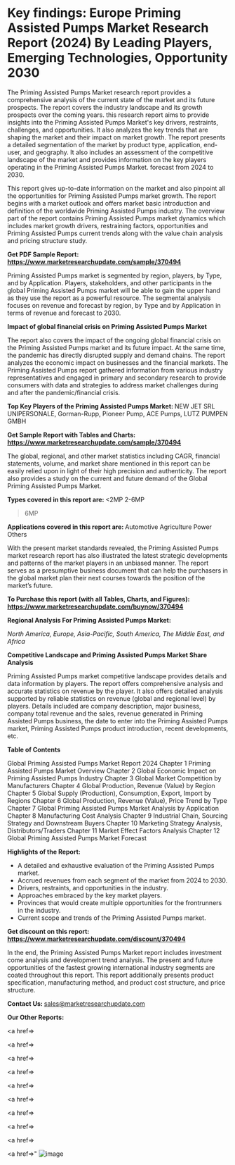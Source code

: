 # Key findings: Europe Priming Assisted Pumps Market Research Report (2024) By Leading Players, Emerging Technologies, Opportunity 2030

The Priming Assisted Pumps Market research report provides a comprehensive analysis of the current state of the market and its future prospects. The report covers the industry landscape and its growth prospects over the coming years. this research report aims to provide insights into the Priming Assisted Pumps Market's key drivers, restraints, challenges, and opportunities. It also analyzes the key trends that are shaping the market and their impact on market growth. The report presents a detailed segmentation of the market by product type, application, end-user, and geography. It also includes an assessment of the competitive landscape of the market and provides information on the key players operating in the Priming Assisted Pumps Market. forecast from 2024 to 2030.

This report gives up-to-date information on the market and also pinpoint all the opportunities for Priming Assisted Pumps market growth. The report begins with a market outlook and offers market basic introduction and definition of the worldwide Priming Assisted Pumps industry. The overview part of the report contains Priming Assisted Pumps market dynamics which includes market growth drivers, restraining factors, opportunities and Priming Assisted Pumps current trends along with the value chain analysis and pricing structure study.

<strong><b>Get PDF Sample Report: <a href=https://www.marketresearchupdate.com/sample/370494>https://www.marketresearchupdate.com/sample/370494</a></b></strong>

Priming Assisted Pumps market is segmented by region, players, by Type, and by Application. Players, stakeholders, and other participants in the global Priming Assisted Pumps market will be able to gain the upper hand as they use the report as a powerful resource. The segmental analysis focuses on revenue and forecast by region, by Type and by Application in terms of revenue and forecast to 2030.

<strong><b>Impact of global financial crisis on Priming Assisted Pumps Market</b></strong>

The report also covers the impact of the ongoing global financial crisis on the Priming Assisted Pumps market and its future impact. At the same time, the pandemic has directly disrupted supply and demand chains. The report analyzes the economic impact on businesses and the financial markets. The Priming Assisted Pumps report gathered information from various industry representatives and engaged in primary and secondary research to provide consumers with data and strategies to address market challenges during and after the pandemic/financial crisis.

<strong><b>Top Key Players of the Priming Assisted Pumps Market:
</b></strong>NEW JET SRL UNIPERSONALE, Gorman-Rupp, Pioneer Pump, ACE Pumps, LUTZ PUMPEN GMBH<strong><b>
</b></strong>

<strong><b>Get Sample Report with Tables and Charts: <a href=https://www.marketresearchupdate.com/sample/370494>https://www.marketresearchupdate.com/sample/370494</a></b></strong>

The global, regional, and other market statistics including CAGR, financial statements, volume, and market share mentioned in this report can be easily relied upon in light of their high precision and authenticity. The report also provides a study on the current and future demand of the Global Priming Assisted Pumps Market.

<strong><b>Types covered in this report are:
</b></strong><2MP
2-6MP
>6MP<strong><b>
</b></strong>

<strong><b>Applications covered in this report are:
</b></strong>Automotive
Agriculture
Power
Others<strong><b>
</b></strong>

With the present market standards revealed, the Priming Assisted Pumps market research report has also illustrated the latest strategic developments and patterns of the market players in an unbiased manner. The report serves as a presumptive business document that can help the purchasers in the global market plan their next courses towards the position of the market’s future.

<strong><b>To Purchase this report (with all Tables, Charts, and Figures): <a href=https://www.marketresearchupdate.com/buynow/370494>https://www.marketresearchupdate.com/buynow/370494</a></b></strong>

<strong><b>Regional Analysis For Priming Assisted Pumps Market:</b></strong>

<em><i>North America, Europe, Asia-Pacific, South America, The Middle East, and Africa</i></em>

<strong><b>Competitive Landscape and Priming Assisted Pumps Market Share Analysis</b></strong>

Priming Assisted Pumps market competitive landscape provides details and data information by players. The report offers comprehensive analysis and accurate statistics on revenue by the player. It also offers detailed analysis supported by reliable statistics on revenue (global and regional level) by players. Details included are company description, major business, company total revenue and the sales, revenue generated in Priming Assisted Pumps business, the date to enter into the Priming Assisted Pumps market, Priming Assisted Pumps product introduction, recent developments, etc.

<strong><b>Table of Contents</b></strong>

Global Priming Assisted Pumps Market Report 2024
Chapter 1 Priming Assisted Pumps Market Overview
Chapter 2 Global Economic Impact on Priming Assisted Pumps Industry
Chapter 3 Global Market Competition by Manufacturers
Chapter 4 Global Production, Revenue (Value) by Region
Chapter 5 Global Supply (Production), Consumption, Export, Import by Regions
Chapter 6 Global Production, Revenue (Value), Price Trend by Type
Chapter 7 Global Priming Assisted Pumps Market Analysis by Application
Chapter 8 Manufacturing Cost Analysis
Chapter 9 Industrial Chain, Sourcing Strategy and Downstream Buyers
Chapter 10 Marketing Strategy Analysis, Distributors/Traders
Chapter 11 Market Effect Factors Analysis
Chapter 12 Global Priming Assisted Pumps Market Forecast

<strong><b>Highlights of the Report:</b></strong>

- A detailed and exhaustive evaluation of the Priming Assisted Pumps market.
- Accrued revenues from each segment of the market from 2024 to 2030.
- Drivers, restraints, and opportunities in the industry.
- Approaches embraced by the key market players.
- Provinces that would create multiple opportunities for the frontrunners in the industry.
- Current scope and trends of the Priming Assisted Pumps market.

<strong><b>Get discount on this report: <a href=https://www.marketresearchupdate.com/discount/370494>https://www.marketresearchupdate.com/discount/370494</a></b></strong>

In the end, the Priming Assisted Pumps Market report includes investment come analysis and development trend analysis. The present and future opportunities of the fastest growing international industry segments are coated throughout this report. This report additionally presents product specification, manufacturing method, and product cost structure, and price structure.

<strong><b>Contact Us:
</b></strong>sales@marketresearchupdate.com

<strong>Our Other Reports:</strong>

<a href=></a>

<a href=></a>

<a href=></a>

<a href=></a>

<a href=></a>

<a href=></a>

<a href=></a>

<a href=></a>

<a href=></a>

<a href=></a>"
![image](https://github.com/Gayatrikarjule/Market-Analysis-360/assets/97346546/25e1e411-be93-47d3-a8c9-31917ff122f3)
